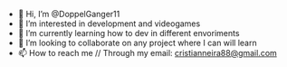 - 👋 Hi, I’m @DoppelGanger11
- 👀 I’m interested in development and videogames
- 🌱 I’m currently learning how to dev in different envoriments
- 💞️ I’m looking to collaborate on any project where I can will learn
- 📫 How to reach me // Through my email: cristianneira88@gmail.com

<!---
DoppelGanger11/DoppelGanger11 is a ✨ special ✨ repository because its `README.md` (this file) appears on your GitHub profile.
You can click the Preview link to take a look at your changes.
--->
